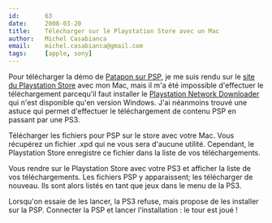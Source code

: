 ```yaml
---
id:       63
date:     2008-03-20
title:    Télécharger sur le Playstation Store avec un Mac
author:   Michel Casabianca
email:    michel.casabianca@gmail.com
tags:     [apple, sony]
---
```


Pour télécharger la démo de [Patapon sur PSP](http://www.gamekult.com/tout/jeux/fiches/J000084833_test.html), je me suis rendu sur le [site du Playstation Store](http://store.playstation.com/) avec mon Mac, mais il m'a été impossible d'effectuer le téléchargement parcequ'il faut installer le [Playstation Network Downloader](https://store.playstation.com/store/instructions.vm) qui n'est disponible qu'en version Windows. J'ai néanmoins trouvé une astuce qui permet d'effectuer le téléchargement de contenu PSP en passant par une PS3.

<!--more-->

Télécharger les fichiers pour PSP sur le store avec votre Mac. Vous récupérez un fichier .xpd qui ne vous sera d'aucune utilité. Cependant, le Playstation Store enregistre ce fichier dans la liste de vos téléchargements.

Vous rendre sur le Playstation Store avec votre PS3 et afficher la liste de vos téléchargements. Les fichiers PSP y apparaissent; les télécharger de nouveau. Ils sont alors listés en tant que jeux dans le menu de la PS3.

Lorsqu'on essaie de les lancer, la PS3 refuse, mais propose de les installer sur la PSP. Connecter la PSP et lancer l'installation : le tour est joué !
